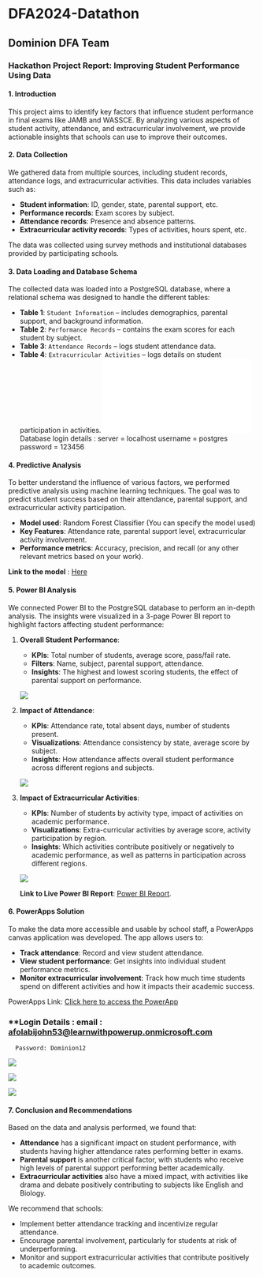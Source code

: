 # DFA2024-Datathon

## Dominion DFA Team 


### Hackathon Project Report: Improving Student Performance Using Data

#### **1. Introduction**
This project aims to identify key factors that influence student performance in final exams like JAMB and WASSCE. By analyzing various aspects of student activity, attendance, and extracurricular involvement, we provide actionable insights that schools can use to improve their outcomes.

#### **2. Data Collection**
We gathered data from multiple sources, including student records, attendance logs, and extracurricular activities. This data includes variables such as:
- **Student information**: ID, gender, state, parental support, etc.
- **Performance records**: Exam scores by subject.
- **Attendance records**: Presence and absence patterns.
- **Extracurricular activity records**: Types of activities, hours spent, etc.

The data was collected using survey methods and institutional databases provided by participating schools.

#### **3. Data Loading and Database Schema**
The collected data was loaded into a PostgreSQL database, where a relational schema was designed to handle the different tables:
- **Table 1**: `Student Information` – includes demographics, parental support, and background information.
- **Table 2**: `Performance Records` – contains the exam scores for each student by subject.
- **Table 3**: `Attendance Records` – logs student attendance data.
- **Table 4**: `Extracurricular Activities` – logs details on student participation in activities.
  ![Model Here](school_performance.py)
Database login details :
server = localhost
username = postgres
password = 123456

#### **4. Predictive Analysis**
To better understand the influence of various factors, we performed predictive analysis using machine learning techniques. The goal was to predict student success based on their attendance, parental support, and extracurricular activity participation.

- **Model used**: Random Forest Classifier (You can specify the model used)
- **Key Features**: Attendance rate, parental support level, extracurricular activity involvement.
- **Performance metrics**: Accuracy, precision, and recall (or any other relevant metrics based on your work).

**Link to the model** : [Here](https://github.com/JoshuaPaul-lasisi/DataFest)

#### **5. Power BI Analysis**
We connected Power BI to the PostgreSQL database to perform an in-depth analysis. The insights were visualized in a 3-page Power BI report to highlight factors affecting student performance:

1. **Overall Student Performance**:
   - **KPIs**: Total number of students, average score, pass/fail rate.
   - **Filters**: Name, subject, parental support, attendance.
   - **Insights**: The highest and lowest scoring students, the effect of parental support on performance.

   ![](Datafeast1.jpg)

2. **Impact of Attendance**:
   - **KPIs**: Attendance rate, total absent days, number of students present.
   - **Visualizations**: Attendance consistency by state, average score by subject.
   - **Insights**: How attendance affects overall student performance across different regions and subjects.

   ![](Datafeast2.jpg)

3. **Impact of Extracurricular Activities**:
   - **KPIs**: Number of students by activity type, impact of activities on academic performance.
   - **Visualizations**: Extra-curricular activities by average score, activity participation by region.
   - **Insights**: Which activities contribute positively or negatively to academic performance, as well as patterns in participation across different regions.
  
   ![](Datafeast4.jpg)

   **Link to Live Power BI Report**: [Power BI Report](https://app.powerbi.com/view?r=eyJrIjoiYWZiMDc2YzAtYWU3OC00YzdhLWFkMjMtNjNlYjQ0NjA4YjczIiwidCI6ImRmODY3OWNkLWE4MGUtNDVkOC05OWFjLWM4M2VkN2ZmOTVhMCJ9).

#### **6. PowerApps Solution**
To make the data more accessible and usable by school staff, a PowerApps canvas application was developed. The app allows users to:
- **Track attendance**: Record and view student attendance.
- **View student performance**: Get insights into individual student performance metrics.
- **Monitor extracurricular involvement**: Track how much time students spend on different activities and how it impacts their academic success.

PowerApps Link: [Click here to access the PowerApp](https://apps.powerapps.com/play/e/ff99fe27-14cc-eb6a-a3ca-b3e4835c270c/a/cb205e98-eecb-4f7d-bd9c-66b6fe0ac1e6?tenantId=22426826-dc4c-401a-8d0e-7f97e64c0f99&sourcetime=1728459495809)


### **Login Details : email : afolabijohn53@learnwithpowerup.onmicrosoft.com            
      Password: Dominion12

![](powerApp1.jpg)


![](powerapp2.jpg)

![](powerapp4.jpg)
#### **7. Conclusion and Recommendations**
Based on the data and analysis performed, we found that:
- **Attendance** has a significant impact on student performance, with students having higher attendance rates performing better in exams.
- **Parental support** is another critical factor, with students who receive high levels of parental support performing better academically.
- **Extracurricular activities** also have a mixed impact, with activities like drama and debate positively contributing to subjects like English and Biology.

We recommend that schools:
- Implement better attendance tracking and incentivize regular attendance.
- Encourage parental involvement, particularly for students at risk of underperforming.
- Monitor and support extracurricular activities that contribute positively to academic outcomes.

